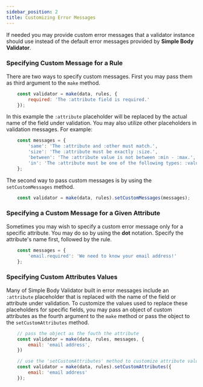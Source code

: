```yaml
---
sidebar_position: 2
title: Customizing Error Messages
---
```


If needed you may provide custom error messages that a validator instance should use instead of the default error messages provided by **Simple Body Validator**. 

### Specifying Custom Message for a Rule

There are two ways to specify custom messages. First you may pass them as third argument to the <code>make</code> method.

```js
    const validator = make(data, rules, {
        required: 'The :attribute field is required.'
    });
```

In this example the <code>:attribute</code> placeholder will be replaced by the actual name of the field under validation. You may also utilize other placeholders in validation messages. For example:

```js
    const messages = {
        'same': 'The :attribute and :other must match.',
        'size': 'The :attribute must be exactly :size.',
        'between': 'The :attribute value is not between :min - :max.',
        'in': 'The :attribute must be one of the following types: :values'
    };

```

The second way to pass custom messages is by using the <code>setCustomMessages</code> method.

```js
    const validator = make(data, rules).setCustomMessages(messages);
```

### Specifying a Custom Message for a Given Attribute

Sometimes you may wish to specify a custom error message only for a specific attribute. You may do so by using the **dot** notation. Specify the attribute's name first, followed by the rule.

```js
    const messages = {
        'email.required': 'We need to know your email address!'
    };
```

### Specifying Custom Attributes Values

Many of Simple Body Validator built in error messages include an <code>:attribute</code> placeholder that is replaced with the name of the field or attribute under validation. To customize the values used to replace these placeholders for specific fields, you may pass an object of custom attributes as the fourth argument to the <code>make</code> method or pass the object to the <code>setCustomAttributes</code> method.

```js
    // pass the object as the fouth the attribute
    const validator = make(data, rules, messages, {
        email: 'email address',
    })
```

```js
    // use the 'setCustomAttributes' method to customize attribute value
    const validator = make(data, rules).setCustomAttributes({
        email: 'email address'
    });
```


